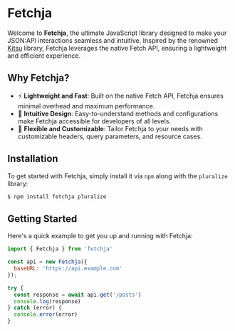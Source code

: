 # Fetchja

Welcome to **Fetchja**, the ultimate JavaScript library designed to make your JSON:API interactions seamless and intuitive. Inspired by the renowned [Kitsu](https://github.com/wopian/kitsu) library, Fetchja leverages the native Fetch API, ensuring a lightweight and efficient experience.

## Why Fetchja?

- ⚡️ **Lightweight and Fast**: Built on the native Fetch API, Fetchja ensures minimal overhead and maximum performance.
- 🎨 **Intuitive Design**: Easy-to-understand methods and configurations make Fetchja accessible for developers of all levels.
- 💪 **Flexible and Customizable**: Tailor Fetchja to your needs with customizable headers, query parameters, and resource cases.

## Installation

To get started with Fetchja, simply install it via `npm` along with the `pluralize` library:

```bash
$ npm install fetchja pluralize
```

## Getting Started

Here's a quick example to get you up and running with Fetchja:

```javascript
import { Fetchja } from 'fetchja'

const api = new Fetchja({
  baseURL: 'https://api.example.com'
});

try {
  const response = await api.get('/posts')
  console.log(response)
} catch (error) {
  console.error(error)
}
```
